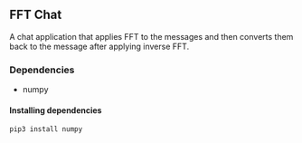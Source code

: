 ## FFT Chat
A chat application that applies FFT to the messages and
then converts them back to the message after applying inverse
FFT.

### Dependencies
* numpy

#### Installing dependencies

```
pip3 install numpy
```
